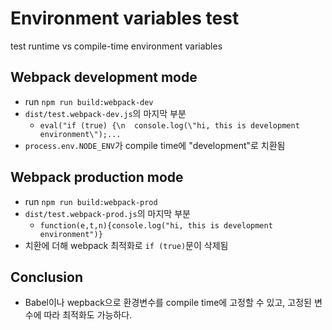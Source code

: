 # Environment variables test

test runtime vs compile-time environment variables

## Webpack development mode

- run `npm run build:webpack-dev`
- `dist/test.webpack-dev.js`의 마지막 부분
  - `eval("if (true) {\n  console.log(\"hi, this is development environment\");...`
- `process.env.NODE_ENV`가 compile time에 "development"로 치환됨

## Webpack production mode

- run `npm run build:webpack-prod`
- `dist/test.webpack-prod.js`의 마지막 부분
  - `function(e,t,n){console.log("hi, this is development environment")}`
- 치환에 더해 webpack 최적화로 `if (true)`문이 삭제됨

## Conclusion

- Babel이나 wepback으로 환경변수를 compile time에 고정할 수 있고, 고정된 변수에 따라 최적화도 가능하다.
